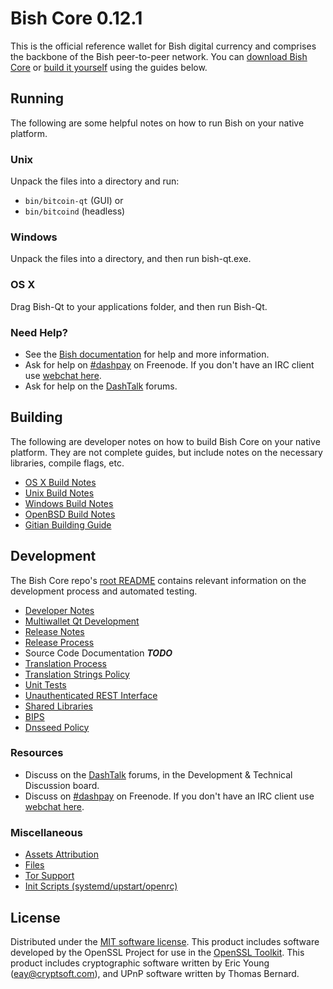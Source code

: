 Bish Core 0.12.1
=====================

This is the official reference wallet for Bish digital currency and comprises the backbone of the Bish peer-to-peer network. You can [download Bish Core](https://www.bish.org/downloads/) or [build it yourself](#building) using the guides below.

Running
---------------------
The following are some helpful notes on how to run Bish on your native platform.

### Unix

Unpack the files into a directory and run:

- `bin/bitcoin-qt` (GUI) or
- `bin/bitcoind` (headless)

### Windows

Unpack the files into a directory, and then run bish-qt.exe.

### OS X

Drag Bish-Qt to your applications folder, and then run Bish-Qt.

### Need Help?

* See the [Bish documentation](https://dashpay.atlassian.net/wiki/display/DOC)
for help and more information.
* Ask for help on [#dashpay](http://webchat.freenode.net?channels=dashpay) on Freenode. If you don't have an IRC client use [webchat here](http://webchat.freenode.net?channels=dashpay).
* Ask for help on the [DashTalk](https://dashtalk.org/) forums.

Building
---------------------
The following are developer notes on how to build Bish Core on your native platform. They are not complete guides, but include notes on the necessary libraries, compile flags, etc.

- [OS X Build Notes](build-osx.md)
- [Unix Build Notes](build-unix.md)
- [Windows Build Notes](build-windows.md)
- [OpenBSD Build Notes](build-openbsd.md)
- [Gitian Building Guide](gitian-building.md)

Development
---------------------
The Bish Core repo's [root README](/README.md) contains relevant information on the development process and automated testing.

- [Developer Notes](developer-notes.md)
- [Multiwallet Qt Development](multiwallet-qt.md)
- [Release Notes](release-notes.md)
- [Release Process](release-process.md)
- Source Code Documentation ***TODO***
- [Translation Process](translation_process.md)
- [Translation Strings Policy](translation_strings_policy.md)
- [Unit Tests](unit-tests.md)
- [Unauthenticated REST Interface](REST-interface.md)
- [Shared Libraries](shared-libraries.md)
- [BIPS](bips.md)
- [Dnsseed Policy](dnsseed-policy.md)

### Resources
* Discuss on the [DashTalk](https://dashtalk.org/) forums, in the Development & Technical Discussion board.
* Discuss on [#dashpay](http://webchat.freenode.net/?channels=dashpay) on Freenode. If you don't have an IRC client use [webchat here](http://webchat.freenode.net/?channels=dashpay).

### Miscellaneous
- [Assets Attribution](assets-attribution.md)
- [Files](files.md)
- [Tor Support](tor.md)
- [Init Scripts (systemd/upstart/openrc)](init.md)

License
---------------------
Distributed under the [MIT software license](http://www.opensource.org/licenses/mit-license.php).
This product includes software developed by the OpenSSL Project for use in the [OpenSSL Toolkit](https://www.openssl.org/). This product includes
cryptographic software written by Eric Young ([eay@cryptsoft.com](mailto:eay@cryptsoft.com)), and UPnP software written by Thomas Bernard.
